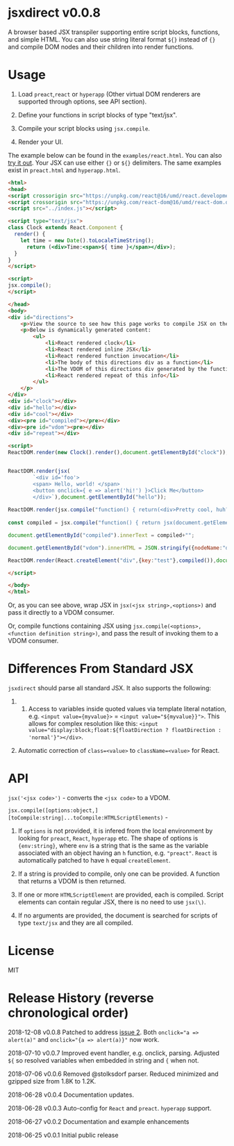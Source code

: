 # jsxdirect v0.0.8

A browser based JSX transpiler supporting entire script blocks, functions, and simple HTML. You can also use string literal format `${}` instead of `{}` and compile DOM nodes and their children into render functions.

# Usage

1) Load `preact`,`react` or `hyperapp` (Other virtual DOM renderers are supported through options, see API section).

2) Define your functions in script blocks of type "text/jsx".

3) Compile your script blocks using `jsx.compile`.

4) Render your UI.

The example below can be found in the `examples/react.html`. You can also <a href="https://anywhichway.github.io/jsxdirect/examples/react.html" target="_blank">try it out</a>. Your JSX can use either `{}` or `${}` delimiters. The same examples exist in `preact.html` and `hyperapp.html`.

```html
<html>
<head>
<script crossorigin src="https://unpkg.com/react@16/umd/react.development.js"></script>
<script crossorigin src="https://unpkg.com/react-dom@16/umd/react-dom.development.js"></script>
<script src="../index.js"></script>

<script type="text/jsx">
class Clock extends React.Component {
  render() {
	let time = new Date().toLocaleTimeString();
      return (<div>Time:<span>${ time }</span></div>);
  }
}
</script>

<script>
jsx.compile();
</script>

</head>
<body>
<div id="directions">
	<p>View the source to see how this page works to compile JSX on the fly in the browser.</p>
	<p>Below is dynamically generated content:
		<ul>
			<li>React rendered clock</li>
			<li>React rendered inline JSX</li>
			<li>React rendered function invocation</li>
			<li>The body of this directions div as a function</li>
			<li>The VDOM of this directions div generated by the function</li>
			<li>React rendered repeat of this info</li>
		</ul>
	</p>
</div>
<div id="clock"></div>
<div id="hello"></div>
<div id="cool"></div>
<div><pre id="compiled"></pre></div>
<div><pre id="vdom"><pre></div>
<div id="repeat"></div>

<script>
ReactDOM.render(new Clock().render(),document.getElementById("clock"));


ReactDOM.render(jsx(
		`<div id='foo'>
		<span> Hello, world! </span>
		<button onclick={ e => alert('hi!') }>Click Me</button>
		</div>`),document.getElementById("hello"));
		
ReactDOM.render(jsx.compile("function() { return(<div>Pretty cool, huh?</div>) }")(),document.getElementById("cool"));
	
const compiled = jsx.compile("function() { return jsx(document.getElementById('directions').innerHTML) }");

document.getElementById("compiled").innerText = compiled+"";

document.getElementById("vdom").innerHTML = JSON.stringify({nodeName:"div",attributes:{},children:compiled()},2);

ReactDOM.render(React.createElement("div",{key:"test"},compiled()),document.getElementById("repeat"));

</script>

</body>
</html>
```

Or, as you can see above, wrap JSX in `jsx(<jsx string>,<options>)` and pass it directly to a VDOM consumer.

Or, compile functions containing JSX using `jsx.compile(<options>,<function definition string>)`, and pass the result of invoking them to a VDOM consumer.

# Differences From Standard JSX

`jsxdirect` should parse all standard JSX. It also supports the following:

1) 1) Access to variables inside quoted values via template literal notation, e.g. `<input value={myvalue}>` = `<input value="${myvalue}}">`. This allows for complex resolution like this: `<input value="display:block;float:${floatDirection ? floatDirection : 'normal'}"></div>`.

2) Automatic correction of `class=<value>` to `className=<value>` for React.

# API

`jsx('<jsx code>')` - converts the `<jsx code>` to a VDOM.

`jsx.compile([options:object,][toCompile:string|...toCompile:HTMLScriptElements)` - 

  1) If `options` is not provided, it is infered from the local environment by looking for `preact`, `React`, `hyperapp` etc. The shape of options is `{env:string}`, where `env` is a string that is the same as the variable associated with an object having an `h` function, e.g. `"preact"`. `React` is automatically patched to have `h` equal `createElement`.
  
  2) If a string is provided to compile, only one can be provided. A function that returns a VDOM is then returned.
  
  3) If one or more `HTMLScriptElement` are provided, each is compiled. Script elements can contain regular JSX, there is no need to use `jsx(\`<jsx code>`)`.
  
  4) If no arguments are provided, the document is searched for scripts of type `text/jsx` and they are all compiled.


# License

MIT

# Release History (reverse chronological order)

2018-12-08 v0.0.8 Patched to address [issue 2](https://github.com/anywhichway/jsxdirect/issues/2). Both `onclick="a => alert(a)"` and `onclick="{a => alert(a)}"` now work.

2018-07-10 v0.0.7 Improved event handler, e.g. onclick, parsing. Adjusted `${` so resolved variables when embedded in string and `{` when not.

2018-07-06 v0.0.6 Removed @stolksdorf parser. Reduced minimized and gzipped size from 1.8K to 1.2K.

2018-06-28 v0.0.4 Documentation updates.

2018-06-28 v0.0.3 Auto-config for `React` and `preact`. `hyperapp` support.

2018-06-27 v0.0.2 Documentation and example enhancements

2018-06-25 v0.0.1 Initial public release
